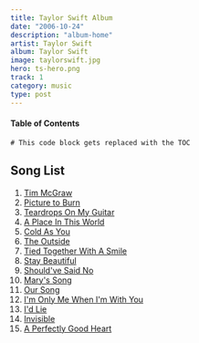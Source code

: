 ```yaml
---
title: Taylor Swift Album
date: "2006-10-24"
description: "album-home"
artist: Taylor Swift
album: Taylor Swift
image: taylorswift.jpg
hero: ts-hero.png
track: 1
category: music
type: post
---
```


#### Table of Contents

```toc
# This code block gets replaced with the TOC
```

## Song List

1. [Tim McGraw](../Song%20List/tim-mcgraw.md)
2. [Picture to Burn](../Song%20List/picture-to-burn.md)
3. [Teardrops On My Guitar](../Song%20List/teardrops-on-my-guitar.md)
4. [A Place In This World](../Song%20List/a-place-in-this-world.md)
5. [Cold As You](../Song%20List/cold-as-you.md)
6. [The Outside](../Song%20List/the-outside.md)
7. [Tied Together With A Smile](../Song%20List/tied-together-with-a-smile.md)
8. [Stay Beautiful](../Song%20List/stay-beautiful.md)
9. [Should've Said No](../Song%20List/shouldve-said-no.md)
10. [Mary's Song](../Song%20List/marys-song.md)
11. [Our Song](../Song%20List/our-song.md)
12. [I'm Only Me When I'm With You](../Song%20List/im-only-me-when-im-with-you.md)
13. [I'd Lie](../Song%20List/id-lie.md)
14. [Invisible](../Song%20List/invisible.md)
15. [A Perfectly Good Heart](../Song%20List/a-perfectly-good-heart.md)
